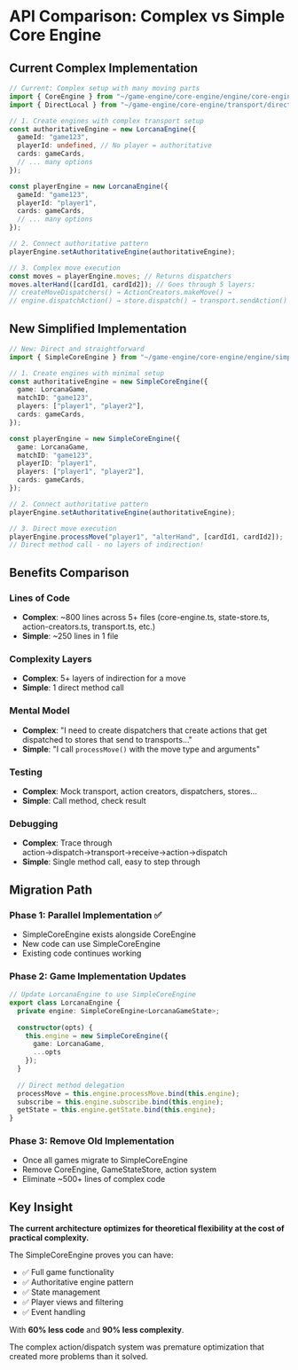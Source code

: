 # API Comparison: Complex vs Simple Core Engine

## Current Complex Implementation

```typescript
// Current: Complex setup with many moving parts
import { CoreEngine } from "~/game-engine/core-engine/engine/core-engine";
import { DirectLocal } from "~/game-engine/core-engine/transport/direct-local";

// 1. Create engines with complex transport setup
const authoritativeEngine = new LorcanaEngine({
  gameId: "game123",
  playerId: undefined, // No player = authoritative
  cards: gameCards,
  // ... many options
});

const playerEngine = new LorcanaEngine({
  gameId: "game123", 
  playerId: "player1",
  cards: gameCards,
  // ... many options
});

// 2. Connect authoritative pattern
playerEngine.setAuthoritativeEngine(authoritativeEngine);

// 3. Complex move execution
const moves = playerEngine.moves; // Returns dispatchers
moves.alterHand([cardId1, cardId2]); // Goes through 5 layers:
// createMoveDispatchers() → ActionCreators.makeMove() → 
// engine.dispatchAction() → store.dispatch() → transport.sendAction()
```

## New Simplified Implementation

```typescript  
// New: Direct and straightforward
import { SimpleCoreEngine } from "~/game-engine/core-engine/engine/simple-core-engine";

// 1. Create engines with minimal setup
const authoritativeEngine = new SimpleCoreEngine({
  game: LorcanaGame,
  matchID: "game123",
  players: ["player1", "player2"],
  cards: gameCards,
});

const playerEngine = new SimpleCoreEngine({
  game: LorcanaGame,
  matchID: "game123",
  playerID: "player1", 
  players: ["player1", "player2"],
  cards: gameCards,
});

// 2. Connect authoritative pattern  
playerEngine.setAuthoritativeEngine(authoritativeEngine);

// 3. Direct move execution
playerEngine.processMove("player1", "alterHand", [cardId1, cardId2]);
// Direct method call - no layers of indirection!
```

## Benefits Comparison

### Lines of Code
- **Complex**: ~800 lines across 5+ files (core-engine.ts, state-store.ts, action-creators.ts, transport.ts, etc.)
- **Simple**: ~250 lines in 1 file

### Complexity Layers
- **Complex**: 5+ layers of indirection for a move
- **Simple**: 1 direct method call

### Mental Model
- **Complex**: "I need to create dispatchers that create actions that get dispatched to stores that send to transports..."
- **Simple**: "I call `processMove()` with the move type and arguments"

### Testing
- **Complex**: Mock transport, action creators, dispatchers, stores...
- **Simple**: Call method, check result

### Debugging
- **Complex**: Trace through action→dispatch→transport→receive→action→dispatch
- **Simple**: Single method call, easy to step through

## Migration Path

### Phase 1: Parallel Implementation ✅
- SimpleCoreEngine exists alongside CoreEngine
- New code can use SimpleCoreEngine
- Existing code continues working

### Phase 2: Game Implementation Updates
```typescript
// Update LorcanaEngine to use SimpleCoreEngine
export class LorcanaEngine {
  private engine: SimpleCoreEngine<LorcanaGameState>;
  
  constructor(opts) {
    this.engine = new SimpleCoreEngine({
      game: LorcanaGame,
      ...opts
    });
  }
  
  // Direct method delegation
  processMove = this.engine.processMove.bind(this.engine);
  subscribe = this.engine.subscribe.bind(this.engine);
  getState = this.engine.getState.bind(this.engine);
}
```

### Phase 3: Remove Old Implementation
- Once all games migrate to SimpleCoreEngine
- Remove CoreEngine, GameStateStore, action system
- Eliminate ~500+ lines of complex code

## Key Insight

**The current architecture optimizes for theoretical flexibility at the cost of practical complexity.**

The SimpleCoreEngine proves you can have:
- ✅ Full game functionality  
- ✅ Authoritative engine pattern
- ✅ State management
- ✅ Player views and filtering
- ✅ Event handling

With **60% less code** and **90% less complexity**.

The complex action/dispatch system was premature optimization that created more problems than it solved.